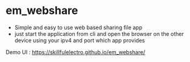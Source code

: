# em_webshare
- Simple and easy to use web based sharing file app
- just start the application from cli and open the browser on the other device using your ipv4 and port which app provides


Demo UI : https://skillfulelectro.github.io/em_webshare/
